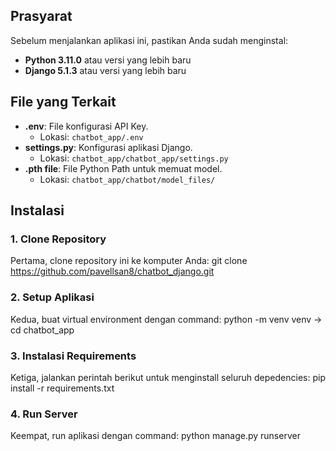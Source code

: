 ## Prasyarat
Sebelum menjalankan aplikasi ini, pastikan Anda sudah menginstal:
- **Python 3.11.0** atau versi yang lebih baru
- **Django 5.1.3** atau versi yang lebih baru

## File yang Terkait
- **.env**: File konfigurasi API Key.
  - Lokasi: `chatbot_app/.env`
- **settings.py**: Konfigurasi aplikasi Django.
  - Lokasi: `chatbot_app/chatbot_app/settings.py`
- **.pth file**: File Python Path untuk memuat model. 
  - Lokasi: `chatbot_app/chatbot/model_files/`

## Instalasi
### 1. **Clone Repository**
Pertama, clone repository ini ke komputer Anda:
git clone https://github.com/pavellsan8/chatbot_django.git

### 2. **Setup Aplikasi**
Kedua, buat virtual environment dengan command:
python -m venv venv -> cd chatbot_app

### 3. **Instalasi Requirements**
Ketiga, jalankan perintah berikut untuk menginstall seluruh depedencies:
pip install -r requirements.txt

### 4. **Run Server**
Keempat, run aplikasi dengan command:
python manage.py runserver
